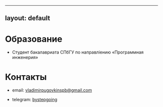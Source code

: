  
---
layout: default
---

# Образование
- Студент бакалавриата СПбГУ по направлiению «Программная инженерия»

# Контакты
- email: vladimirpugovkinspb@gmail.com

- telegram: [bystepgoing](https://t.me/bystepgoing)
